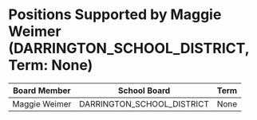 # Positions Supported by Maggie Weimer (DARRINGTON_SCHOOL_DISTRICT, Term: None)

| Board Member | School Board | Term |
|--------------|--------------|------|
| Maggie Weimer | DARRINGTON_SCHOOL_DISTRICT | None |

